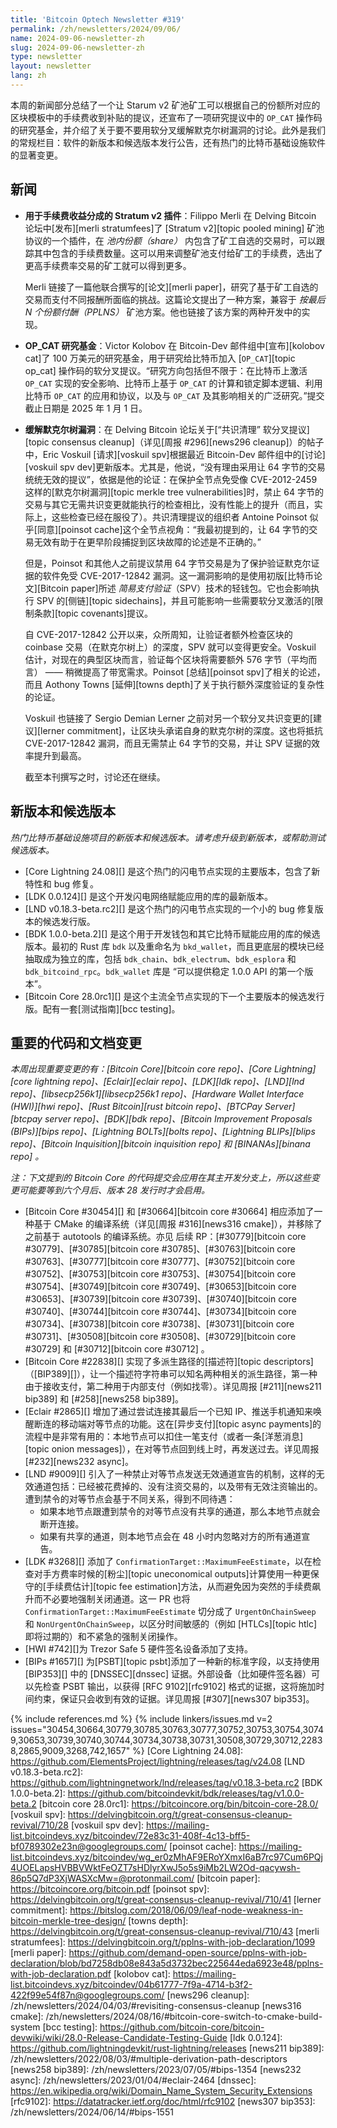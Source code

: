 ```yaml
---
title: 'Bitcoin Optech Newsletter #319'
permalink: /zh/newsletters/2024/09/06/
name: 2024-09-06-newsletter-zh
slug: 2024-09-06-newsletter-zh
type: newsletter
layout: newsletter
lang: zh
---
```


本周的新闻部分总结了一个让 Starum v2 矿池矿工可以根据自己的份额所对应的区块模板中的手续费收到补贴的提议，还宣布了一项研究提议中的 `OP_CAT` 操作码的研究基金，并介绍了关于要不要用软分叉缓解默克尔树漏洞的讨论。此外是我们的常规栏目：软件的新版本和候选版本发行公告，还有热门的比特币基础设施软件的显著变更。

## 新闻

- **<!--stratum-v2-extension-for-fee-revenue-sharing-->用于手续费收益分成的 Stratum v2 插件**：Filippo Merli 在 Delving Bitcoin 论坛中[发布][merli stratumfees]了 [Stratum v2][topic pooled mining] 矿池协议的一个插件，在 *池内份额（share）* 内包含了矿工自选的交易时，可以跟踪其中包含的手续费数量。这可以用来调整矿池支付给矿工的手续费，选出了更高手续费率交易的矿工就可以得到更多。

  Merli 链接了一篇他联合撰写的[论文][merli paper]，研究了基于矿工自选的交易而支付不同报酬所面临的挑战。这篇论文提出了一种方案，兼容于 *按最后 N 个份额付酬（PPLNS）* 矿池方案。他也链接了该方案的两种开发中的实现。

- **<!--opcat-research-fund-->OP_CAT 研究基金**：Victor Kolobov 在 Bitcoin-Dev 邮件组中[宣布][kolobov cat]了 100 万美元的研究基金，用于研究给比特币加入 [`OP_CAT`][topic op_cat] 操作码的软分叉提议。“研究方向包括但不限于：在比特币上激活 `OP_CAT` 实现的安全影响、比特币上基于 `OP_CAT` 的计算和锁定脚本逻辑、利用比特币 `OP_CAT` 的应用和协议，以及与 `OP_CAT` 及其影响相关的广泛研究。”提交截止日期是 2025 年 1 月 1 日。

- **<!--mitigating-merkle-tree-vulnerabilities-->缓解默克尔树漏洞**：在 Delving Bitcoin 论坛关于[“共识清理” 软分叉提议][topic consensus cleanup]（详见[周报 #296][news296 cleanup]）的帖子中，Eric Voskuil [请求][voskuil spv]根据最近 Bitcoin-Dev 邮件组中的[讨论][voskuil spv dev]更新版本。尤其是，他说，“没有理由采用让 64 字节的交易统统无效的提议”，依据是他的论证：在保护全节点免受像 CVE-2012-2459 这样的[默克尔树漏洞][topic merkle tree vulnerabilities]时，禁止 64 字节的交易与其它无需共识变更就能执行的检查相比，没有性能上的提升（而且，实际上，这些检查已经在服役了）。共识清理提议的组织者 Antoine Poinsot 似乎[同意][poinsot cache]这个全节点视角：“我最初提到的，让 64 字节的交易无效有助于在更早阶段捕捉到区块故障的论述是不正确的。”

  但是，Poinsot 和其他人之前提议禁用 64 字节交易是为了保护验证默克尔证据的软件免受 CVE-2017-12842 漏洞。这一漏洞影响的是使用初版[比特币论文][Bitcoin paper]所述 *简易支付验证*（SPV）技术的轻钱包。它也会影响执行 SPV 的[侧链][topic sidechains]，并且可能影响一些需要软分叉激活的[限制条款][topic covenants]提议。

  自 CVE-2017-12842 公开以来，众所周知，让验证者额外检查区块的 coinbase 交易（在默克尔树上）的深度，SPV 就可以变得更安全。Voskuil 估计，对现在的典型区块而言，验证每个区块将需要额外 576 字节（平均而言） —— 稍微提高了带宽需求。Poinsot [总结][poinsot spv]了相关的论述，而且 Aothony Towns [延伸][towns depth]了关于执行额外深度验证的复杂性的论证。

  Voskuil 也链接了 Sergio Demian Lerner 之前对另一个软分叉共识变更的[建议][lerner commitment]，让区块头承诺自身的默克尔树的深度。这也将抵抗 CVE-2017-12842 漏洞，而且无需禁止 64 字节的交易，并让 SPV 证据的效率提升到最高。

  截至本刊撰写之时，讨论还在继续。

## 新版本和候选版本

*热门比特币基础设施项目的新版本和候选版本。请考虑升级到新版本，或帮助测试候选版本。*

- [Core Lightning 24.08][] 是这个热门的闪电节点实现的主要版本，包含了新特性和 bug 修复。
- [LDK 0.0.124][] 是这个开发闪电网络赋能应用的库的最新版本。
- [LND v0.18.3-beta.rc2][] 是这个热门的闪电节点实现的一个小的 bug 修复版本的候选发行版。
- [BDK 1.0.0-beta.2][] 是这个用于开发钱包和其它比特币赋能应用的库的候选版本。最初的 Rust 库 `bdk` 以及重命名为 `bkd_wallet`，而且更底层的模块已经抽取成为独立的库，包括 `bdk_chain`、`bdk_electrum`、`bdk_esplora` 和 `bdk_bitcoind_rpc`。`bdk_wallet` 库是 “可以提供稳定 1.0.0 API 的第一个版本”。
- [Bitcoin Core 28.0rc1][] 是这个主流全节点实现的下一个主要版本的候选发行版。配有一套[测试指南][bcc testing]。

## 重要的代码和文档变更

*本周出现重要变更的有：[Bitcoin Core][bitcoin core repo]、[Core Lightning][core lightning repo]、[Eclair][eclair repo]、[LDK][ldk repo]、[LND][lnd repo]、[libsecp256k1][libsecp256k1 repo]、[Hardware Wallet Interface (HWI)][hwi repo]、[Rust Bitcoin][rust bitcoin repo]、[BTCPay Server][btcpay server repo]、[BDK][bdk repo]、[Bitcoin Improvement Proposals (BIPs)][bips repo]、[Lightning BOLTs][bolts repo]、[Lightning BLIPs][blips repo]、[Bitcoin Inquisition][bitcoin inquisition repo] 和 [BINANAs][binana repo] 。*

*注：下文提到的 Bitcoin Core 的代码提交会应用在其主开发分支上，所以这些变更可能要等到六个月后、版本 28 发行时才会启用。*

- [Bitcoin Core #30454][] 和 [#30664][bitcoin core #30664] 相应添加了一种基于 CMake 的编译系统（详见[周报 #316][news316 cmake]），并移除了之前基于 autotools 的编译系统。亦见 后续 RP：[#30779][bitcoin core #30779]、[#30785][bitcoin core #30785]、[#30763][bitcoin core #30763]、[#30777][bitcoin core #30777]、[#30752][bitcoin core #30752]、[#30753][bitcoin core #30753]、[#30754][bitcoin core #30754]、[#30749][bitcoin core #30749]、[#30653][bitcoin core #30653]、[#30739][bitcoin core #30739]、[#30740][bitcoin core #30740]、[#30744][bitcoin core #30744]、[#30734][bitcoin core #30734]、[#30738][bitcoin core #30738]、[#30731][bitcoin core #30731]、[#30508][bitcoin core #30508]、[#30729][bitcoin core #30729] 和 [#30712][bitcoin core #30712] 。
- [Bitcoin Core #22838][] 实现了多派生路径的[描述符][topic descriptors]（[BIP389][]），让一个描述符字符串可以知名两种相关的派生路径，第一种由于接收支付，第二种用于内部支付（例如找零）。详见周报 [#211][news211 bip389] 和 [#258][news258 bip389]。
- [Eclair #2865][] 增加了通过尝试连接其最后一个已知 IP、推送手机通知来唤醒断连的移动端对等节点的功能。这在[异步支付][topic async payments]的流程中是非常有用的：本地节点可以扣住一笔支付（或者一条[洋葱消息][topic onion messages]），在对等节点回到线上时，再发送过去。详见周报 [#232][news232 async]。
- [LND #9009][] 引入了一种禁止对等节点发送无效通道宣告的机制，这样的无效通道包括：已经被花费掉的、没有注资交易的，以及带有无效注资输出的。遭到禁令的对等节点会基于不同关系，得到不同待遇：
  - 如果本地节点跟遭到禁令的对等节点没有共享的通道，那么本地节点就会断开连接。
  - 如果有共享的通道，则本地节点会在 48 小时内忽略对方的所有通道宣告。
- [LDK #3268][] 添加了 `ConfirmationTarget::MaximumFeeEstimate`，以在检查对手方费率时候的[粉尘][topic uneconomical outputs]计算使用一种更保守的[手续费估计][topic fee estimation]方法，从而避免因为突然的手续费飙升而不必要地强制关闭通道。这一 PR 也将 `ConfirmationTarget::MaximumFeeEstimate` 切分成了 `UrgentOnChainSweep` 和 `NonUrgentOnChainSweep`，以区分时间敏感的（例如 [HTLCs][topic htlc] 即将过期的）和不紧急的强制关闭操作。
- [HWI #742][]为 Trezor Safe 5 硬件签名设备添加了支持。
- [BIPs #1657][] 为[PSBT][topic psbt]添加了一种新的标准字段，以支持使用 [BIP353][] 中的 [DNSSEC][dnssec] 证据。外部设备（比如硬件签名器）可以先检查 PSBT 输出，以获得 [RFC 9102][rfc9102] 格式的证据，这将施加时间约束，保证只会收到有效的证据。详见周报 [#307][news307 bip353]。



{% include references.md %}
{% include linkers/issues.md v=2 issues="30454,30664,30779,30785,30763,30777,30752,30753,30754,30749,30653,30739,30740,30744,30734,30738,30731,30508,30729,30712,22838,2865,9009,3268,742,1657" %}
[Core Lightning 24.08]: https://github.com/ElementsProject/lightning/releases/tag/v24.08
[LND v0.18.3-beta.rc2]: https://github.com/lightningnetwork/lnd/releases/tag/v0.18.3-beta.rc2
[BDK 1.0.0-beta.2]: https://github.com/bitcoindevkit/bdk/releases/tag/v1.0.0-beta.2
[bitcoin core 28.0rc1]: https://bitcoincore.org/bin/bitcoin-core-28.0/
[voskuil spv]: https://delvingbitcoin.org/t/great-consensus-cleanup-revival/710/28
[voskuil spv dev]: https://mailing-list.bitcoindevs.xyz/bitcoindev/72e83c31-408f-4c13-bff5-bf0789302e23n@googlegroups.com/
[poinsot cache]: https://mailing-list.bitcoindevs.xyz/bitcoindev/wg_er0zMhAF9ERoYXmxI6aB7rc97Cum6PQj4UOELapsHVBBVWktFeOZT7sHDlyrXwJ5o5s9iMb2LW2Od-qacywsh-86p5Q7dP3XjWASXcMw=@protonmail.com/
[bitcoin paper]: https://bitcoincore.org/bitcoin.pdf
[poinsot spv]: https://delvingbitcoin.org/t/great-consensus-cleanup-revival/710/41
[lerner commitment]: https://bitslog.com/2018/06/09/leaf-node-weakness-in-bitcoin-merkle-tree-design/
[towns depth]: https://delvingbitcoin.org/t/great-consensus-cleanup-revival/710/43
[merli stratumfees]: https://delvingbitcoin.org/t/pplns-with-job-declaration/1099
[merli paper]: https://github.com/demand-open-source/pplns-with-job-declaration/blob/bd7258db08e843a5d3732bec225644eda6923e48/pplns-with-job-declaration.pdf
[kolobov cat]: https://mailing-list.bitcoindevs.xyz/bitcoindev/04b61777-7f9a-4714-b3f2-422f99e54f87n@googlegroups.com/
[news296 cleanup]: /zh/newsletters/2024/04/03/#revisiting-consensus-cleanup
[news316 cmake]: /zh/newsletters/2024/08/16/#bitcoin-core-switch-to-cmake-build-system
[bcc testing]: https://github.com/bitcoin-core/bitcoin-devwiki/wiki/28.0-Release-Candidate-Testing-Guide
[ldk 0.0.124]: https://github.com/lightningdevkit/rust-lightning/releases
[news211 bip389]: /zh/newsletters/2022/08/03/#multiple-derivation-path-descriptors
[news258 bip389]: /zh/newsletters/2023/07/05/#bips-1354
[news232 async]: /zh/newsletters/2023/01/04/#eclair-2464
[dnssec]: https://en.wikipedia.org/wiki/Domain_Name_System_Security_Extensions
[rfc9102]: https://datatracker.ietf.org/doc/html/rfc9102
[news307 bip353]: /zh/newsletters/2024/06/14/#bips-1551
